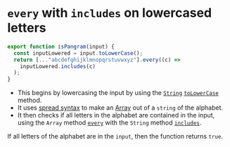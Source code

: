 # `every` with `includes` on lowercased letters

```javascript
export function isPangram(input) {
  const inputLowered = input.toLowerCase();
  return [..."abcdefghijklmnopqrstuvwxyz"].every((c) =>
    inputLowered.includes(c)
  );
}
```

- This begins by lowercasing the input by using the [`String`][string] [`toLowerCase`][tolower] method.
- It uses [spread syntax][spread-syntax] to make an [Array][array] out of a `string` of the alphabet.
- It then checks if all letters in the alphabet are contained in the input,
using the `Array` method [`every`][every] with the `String` method [`includes`][includes].

If all letters of the alphabet are in the `input`, then the function returns `true`.

[string]: https://developer.mozilla.org/en-US/docs/Web/JavaScript/Reference/Global_Objects/String
[tolower]: https://developer.mozilla.org/en-US/docs/Web/JavaScript/Reference/Global_Objects/String/toLowerCase
[spread-syntax]: https://developer.mozilla.org/en-US/docs/Web/JavaScript/Reference/Operators/Spread_syntax
[array]: https://developer.mozilla.org/en-US/docs/Web/JavaScript/Reference/Global_Objects/Array
[every]: https://developer.mozilla.org/en-US/docs/Web/JavaScript/Reference/Global_Objects/Array/every
[includes]: https://developer.mozilla.org/en-US/docs/Web/JavaScript/Reference/Global_Objects/String/includes

